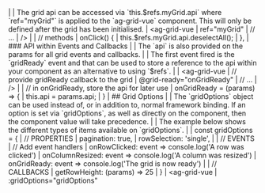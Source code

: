 <framework-specific-section frameworks="vue">
|
| The grid api can be accessed via `this.$refs.myGrid.api` where `ref="myGrid"` is applied to the `ag-grid-vue` component. This will only be defined after the grid has been initialised.
</framework-specific-section>

<framework-specific-section frameworks="vue">
<snippet transform={false} language="jsx">
| &lt;ag-grid-vue
|     ref="myGrid"
|     // ...
| />
|
| // methods
| onClick() {
|     this.$refs.myGrid.api.deselectAll();
| },
</snippet>
</framework-specific-section>

<framework-specific-section frameworks="vue">
| ### API within Events and Callbacks
|
| The `api` is also provided on the params for all grid events and callbacks.
|
| The first event fired is the `gridReady` event and that can be used to store a reference to the api within your component as an alternative to using `$refs`.
|
</framework-specific-section>

<framework-specific-section frameworks="vue">
<snippet transform={false} language="jsx">
| &lt;ag-grid-vue
|     // provide gridReady callback to the grid
|     @grid-ready="onGridReady"
|     // ...
| />
|
| // in onGridReady, store the api for later use
| onGridReady = (params) => {
|     this.api = params.api;
| }
</snippet>
</framework-specific-section>

<framework-specific-section frameworks="vue">
| ## Grid Options
|
| The `gridOptions` object can be used instead of, or in addition to, normal framework binding. If an option is set via `gridOptions`, as well as directly on the component, then the component value will take precedence.
|
| The example below shows the different types of items available on `gridOptions`.
|
</framework-specific-section>

<framework-specific-section frameworks="vue">
<snippet transform={false} language="jsx">
| const gridOptions = {
|     // PROPERTIES
|     pagination: true,
|     rowSelection: 'single',
|
|     // EVENTS
|     // Add event handlers
|     onRowClicked: event => console.log('A row was clicked')
|     onColumnResized: event => console.log('A column was resized')
|     onGridReady: event => console.log('The grid is now ready')
|
|     // CALLBACKS
|     getRowHeight: (params) => 25
| }
| &lt;ag-grid-vue
|     :gridOptions="gridOptions"
</snippet>
</framework-specific-section>